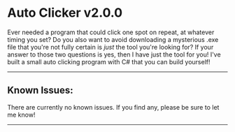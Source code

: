 # Auto Clicker v2.0.0
 
Ever needed a program that could click one spot on repeat, at whatever timing you set? Do you also want to avoid downloading a mysterious .exe file that you're not fully certain is *just* the tool you're looking for? If your answer to those two questions is yes, then I have just the tool for you! I've built a small auto clicking program with C# that you can build yourself!

---------
## Known Issues:

There are currently no known issues. If you find any, please be sure to let me know!

---------
